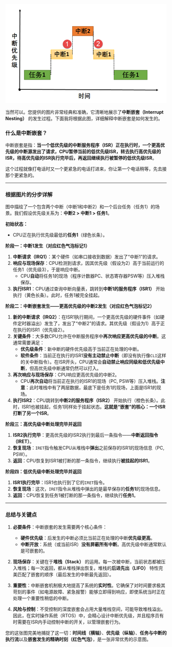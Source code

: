 ![](中断运作2.png)

当然可以。您提供的图片非常经典和准确，它清晰地展示了**中断嵌套（Interrupt Nesting）** 的发生过程。下面我将根据此图，详细解释中断嵌套是如何发生的。

### 什么是中断嵌套？

中断嵌套是指：**当一个低优先级的中断服务程序（ISR）正在执行时，一个更高优先级的中断源发出了请求，CPU暂停当前的低优先级ISR，转去执行高优先级的ISR，待高优先级的ISR执行完毕后，再返回继续执行被暂停的低优先级ISR**。

这个过程就像打电话时又一个更紧急的电话打进来，你让第一个电话稍等，先去接那个更紧急的。

---

### 根据图片的分步详解

图中描绘了一个包含两个中断（中断1和中断2）和一个后台任务（任务1）的场景。我们假设优先级关系为：**中断2 > 中断1 > 任务1**。

**初始状态：**
*   CPU正在执行优先级最低的**任务1**（绿色长条）。

**阶段一：中断1发生（对应红色气泡标记1）**
1.  **中断请求（IRQ1）**：某个硬件（如串口接收到数据）发出了“中断1”的请求。
2.  **响应与现场保存**：CPU检测到请求，因其优先级（假设为2）高于当前运行的任务1（优先级3），于是响应中断。
    *   CPU**自动**将任务1的现场（程序计数器PC、状态寄存器PSW等）压入堆栈保存。
3.  **执行ISR1**：CPU通过查询中断向量表，跳转到**中断1的服务程序（ISR1）** 开始执行（黄色长条）。此时，任务1被完全挂起。

**阶段二：中断嵌套发生——更高优先级的中断2发生（对应红色气泡标记2）**
1.  **新的中断请求（IRQ2）**：在ISR1执行期间，一个更高优先级的硬件事件（如硬件定时器溢出）发生了，发出了“中断2”的请求。其优先级（假设为1）高于正在执行的ISR1（优先级2）。
2.  **关键条件**：大多数CPU允许在中断服务程序中**再次响应更高优先级的中断**。这通常需要满足：
    *   **优先级条件**：新中断的硬件优先级高于当前正在处理的中断。
    *   **软件条件**：当前正在执行的ISR1**没有主动禁止中断**（即没有执行像`CLI`这样的关中断指令）。在ISR开头，CPU通常会**自动禁止响应同级和低优先级中断**，但高优先级中断通常仍然可以打入。
3.  **再次响应与现场保存**：CPU响应更高优先级的中断2。
    *   CPU**再次自动**将当前正在执行的ISR1的现场（PC, PSW等）压入堆栈。**注意**：此时堆栈中有了两层数据，最底下是任务1的现场，上面是ISR1的现场。
4.  **执行ISR2**：CPU跳转到**中断2的服务程序（ISR2）** 开始执行（橙色长条）。此时，ISR1也被挂起，任务1同样处于挂起状态。**这就是“嵌套”的核心：一个ISR打断了另一个ISR**。

**阶段三：高优先级中断处理完毕并返回**
1.  **ISR2执行完毕**：更高优先级的ISR2执行到最后一条指令——**中断返回指令（IRET）**。
2.  **恢复现场**：`IRET`指令触发CPU从堆栈中**弹出**之前保存的ISR1的现场信息（PC, PSW）。
3.  **返回**：CPU恢复到ISR1被打断的那一条指令，继续执行**被挂起的ISR1**。

**阶段四：低优先级中断处理完毕并返回**
1.  **ISR1执行完毕**：ISR1也执行到了它的`IRET`指令。
2.  **恢复现场**：这次，`IRET`指令从堆栈中弹出的是最早保存的**任务1**的现场信息。
3.  **返回**：CPU恢复到任务1被打断的那一条指令，继续执行**任务1**。

---

### 总结与关键点

1.  **必要条件**：中断嵌套的发生需要两个核心条件：
    *   **硬件优先级**：后发生的中断必须比当前正在处理的中断**优先级更高**。
    *   **中断开放**：系统（或当前ISR）**没有屏蔽所有中断**。高优先级中断通常默认是可嵌套的。

2.  **现场保存**：关键在于**堆栈（Stack）** 的运用。每一次被中断，当前状态都被压入堆栈；每一次返回，都从堆栈弹出恢复。堆栈的**后进先出（LIFO）** 特性完美匹配了嵌套的顺序（最后发生的中断最先返回）。

3.  **重要性**：中断嵌套机制极大地提高了系统的**实时性**。它确保了对时间要求极其苛刻的事件（如电源故障、紧急报警）能够立即得到响应，即使系统当时正在处理一个重要性稍低的中断。

4.  **风险与控制**：不受控制的深度嵌套会占用大量堆栈空间，可能导致堆栈溢出。因此，在实时操作系统（RTOS）中，会精心设计中断优先级，并且程序员有时需要在ISR内手动控制中断的开关，以管理嵌套行为。

您的这张图完美地捕捉了这一切：**时间线（横轴）**、**优先级（纵轴）**、**任务与中断的执行流**以及**嵌套发生的精确时刻（红色气泡）**，是一张非常优秀的示意图。